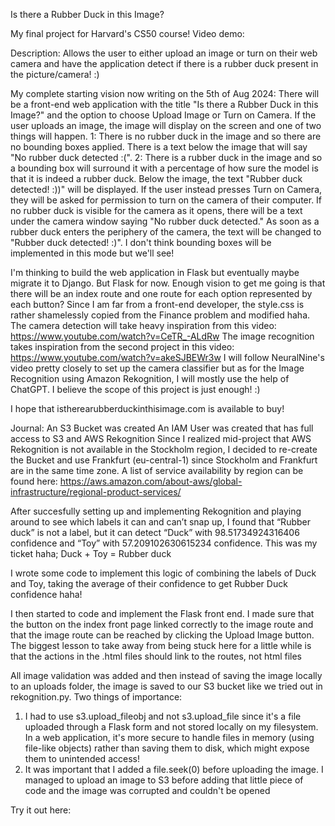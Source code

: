 Is there a Rubber Duck in this Image?

My final project for Harvard's CS50 course!
Video demo: 

Description:
Allows the user to either upload an image or turn on their web camera and have the application detect if there is a rubber duck present in the picture/camera! :)

My complete starting vision now writing on the 5th of Aug 2024: 
There will be a front-end web application with the title "Is there a Rubber Duck in this Image?" and the option to choose Upload Image or Turn on Camera.
If the user uploads an image, the image will display on the screen and one of two things will happen. 1: There is no rubber duck in the image and so there are no bounding boxes applied. There is a text below the image that will say "No rubber duck detected :(". 2: There is a rubber duck in the image and so a bounding box will surround it with a percentage of how sure the model is that it is indeed a rubber duck. Below the image, the text "Rubber duck detected! :))" will be displayed.
If the user instead presses Turn on Camera, they will be asked for permission to turn on the camera of their computer. If no rubber duck is visible for the camera as it opens, there will be a text under the camera window saying "No rubber duck detected." As soon as a rubber duck enters the periphery of the camera, the text will be changed to "Rubber duck detected! :)". I don't think bounding boxes will be implemented in this mode but we'll see!

I'm thinking to build the web application in Flask but eventually maybe migrate it to Django. But Flask for now. Enough vision to get me going is that there will be an index route and one route for each option represented by each button?
Since I am far from a front-end developer, the style.css is rather shamelessly copied from the Finance problem and modified haha.
The camera detection will take heavy inspiration from this video: https://www.youtube.com/watch?v=CeTR_-ALdRw
The image recognition takes inspiration from the second project in this video: https://www.youtube.com/watch?v=akeSJBEWr3w
I will follow NeuralNine's video pretty closely to set up the camera classifier but as for the Image Recognition using Amazon Rekognition, I will mostly use the help of ChatGPT. I believe the scope of this project is just enough! :)

I hope that istherearubberduckinthisimage.com is available to buy!

Journal:
An S3 Bucket was created
An IAM User was created that has full access to S3 and AWS Rekognition
Since I realized mid-project that AWS Rekognition is not available in the Stockholm region, I decided to re-create the Bucket and use Frankfurt (eu-central-1) since Stockholm and Frankfurt are in the same time zone. A list of service availability by region can be found here:
https://aws.amazon.com/about-aws/global-infrastructure/regional-product-services/

After succesfully setting up and implementing Rekognition and playing around to see which labels it can and can’t snap up, I found that “Rubber duck” is not a label, but it can detect “Duck” with 98.51734924316406 confidence and “Toy” with 57.209102630615234 confidence. This was my ticket haha; Duck + Toy = Rubber duck

I wrote some code to implement this logic of combining the labels of Duck and Toy, taking the average of their confidence
to get Rubber Duck confidence haha!

I then started to code and implement the Flask front end. I made sure that the button on the index front page linked
correctly to the image route and that the image route can be reached by clicking the Upload Image button. The biggest
lesson to take away from being stuck here for a little while is that the actions in the .html files should link to the
routes, not html files

All image validation was added and then instead of saving the image locally to an uploads folder, the image is saved to 
our S3 bucket like we tried out in rekognition.py. Two things of importance:
1. I had to use s3.upload_fileobj and not s3.upload_file since it's a file uploaded through a Flask form and not stored
locally on my filesystem. In a web application, it's more secure to handle files in memory (using file-like objects) rather than saving them to disk, which might expose them to unintended access!
2. It was important that I added a file.seek(0) before uploading the image. I managed to upload an image to S3 before adding
that little piece of code and the image was corrupted and couldn't be opened


Try it out here: 
